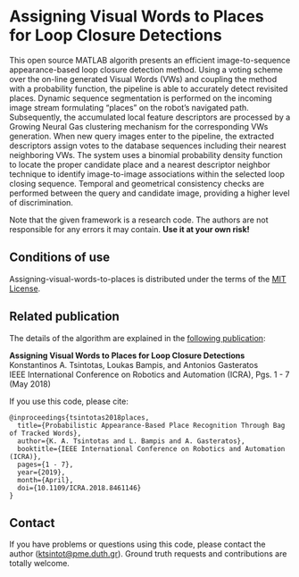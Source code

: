 # Assigning Visual Words to Places <br/> for Loop Closure Detections

This open source MATLAB algorith presents an efficient image-to-sequence appearance-based loop closure detection method. Using a voting scheme over the on-line generated Visual Words (VWs) and coupling the method with a probability function, the pipeline is able to accurately detect revisited places. Dynamic sequence segmentation is performed on the incoming image stream formulating “places” on the robot’s navigated path. Subsequently, the accumulated local feature descriptors are processed by a Growing Neural Gas clustering mechanism for the corresponding VWs generation. When new query images enter to the pipeline, the extracted descriptors assign votes to the database sequences including their nearest neighboring VWs. The system uses a binomial probability density function to locate the proper candidate place and a nearest descriptor neighbor technique to identify image-to-image associations within the selected loop closing sequence. Temporal and geometrical consistency checks are performed between the query and candidate image, providing a higher level of discrimination.

Note that the given framework is a research code. The authors are not responsible for any errors it may contain. **Use it at your own risk!**

## Conditions of use
Assigning-visual-words-to-places is distributed under the terms of the [MIT License](https://github.com/ktsintotas/Bag-of-Tracked-Words/blob/master/LICENSE).

## Related publication
The details of the algorithm are explained in the [following publication](https://ieeexplore.ieee.org/abstract/document/8461146):

**Assigning Visual Words to Places for Loop Closure Detections<br/>**
Konstantinos A. Tsintotas, Loukas Bampis, and Antonios Gasteratos<br/>
IEEE International Conference on Robotics and Automation (ICRA), Pgs. 1 - 7 (May 2018)

If you use this code, please cite:

```
@inproceedings{tsintotas2018places,
  title={Probabilistic Appearance-Based Place Recognition Through Bag of Tracked Words},  
  author={K. A. Tsintotas and L. Bampis and A. Gasteratos},   
  booktitle={IEEE International Conference on Robotics and Automation (ICRA)},
  pages={1 - 7},
  year={2019},   
  month={April}, 
  doi={10.1109/ICRA.2018.8461146} 
}
```
## Contact
If you have problems or questions using this code, please contact the author (ktsintot@pme.duth.gr). Ground truth requests and contributions are totally welcome.
